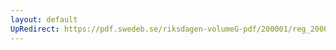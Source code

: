 ```yaml
---
layout: default
UpRedirect: https://pdf.swedeb.se/riksdagen-volumeG-pdf/200001/reg_200001/reg_200001_0060.pdf
---
```

